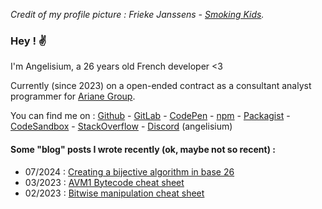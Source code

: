 *Credit of my profile picture : Frieke Janssens - [Smoking Kids][L0].*
### Hey ! ✌️

I'm Angelisium, a 26 years old French developer <3

Currently  (since 2023)  on  a  open-ended  contract  as  a  consultant  analyst
programmer for [Ariane Group][L1].

You can find me on : [Github][S1]  -  [GitLab][S2] - [CodePen][S3] - [npm][S4] -
[Packagist][S5]  -  [CodeSandbox][S6]  -   [StackOverflow][S7]  -  [Discord][S8]
(angelisium)

#### Some "blog" posts I wrote recently (ok, maybe not so recent) :
 - 07/2024 : [Creating a bijective algorithm in base 26][B3]
 - 03/2023 : [AVM1 Bytecode cheat sheet][B2]
 - 02/2023 : [Bitwise manipulation cheat sheet][B1]

<!-----------------------------------------------------------------------------
 ! Page links                                                                 -
 !----------------------------------------------------------------------------->
[L0]: https://frieke.com/smoking-kids/
[L1]: https://www.ariane.group/en/

<!-----------------------------------------------------------------------------
 ! Social media links                                                         -
 !----------------------------------------------------------------------------->
[S1]: https://github.com/Angelisium
[S2]: https://gitlab.com/Angelisium
[S3]: https://codepen.io/angelisium
[S4]: https://www.npmjs.com/~angelisium
[S5]: https://packagist.org/users/Angelisium/
[S6]: https://codesandbox.io/u/Angelisium
[S7]: https://stackoverflow.com/users/14490630/angelisium
[S8]: https://discord.gg/W9FTvaPD8b

<!-----------------------------------------------------------------------------
 ! Blog pages links                                                           -
 !----------------------------------------------------------------------------->
 [B1]: /blog/binary.md
 [B2]: /blog/avm1.md
 [B3]: /blog/b64.md
